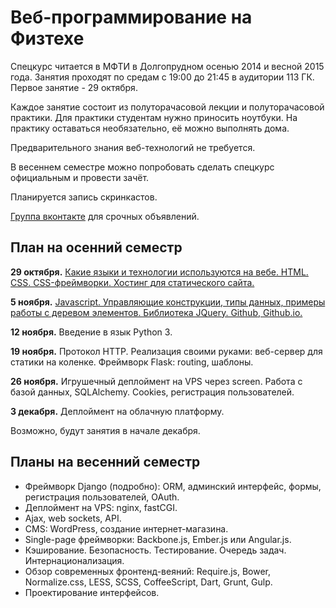 Веб-программирование на Физтехе
===============

Спецкурс читается в МФТИ в Долгопрудном осенью 2014 и весной 2015 года. Занятия проходят по средам с 19:00 до 21:45 в аудитории 113 ГК. Первое занятие - 29 октября.

Каждое занятие состоит из полуторачасовой лекции и полуторачасовой практики. Для практики студентам нужно приносить ноутбуки. На практику оставаться необязательно, её можно выполнять дома.


Предварительного знания веб-технологий не требуется.

В весеннем семестре можно попробовать сделать спецкурс официальным и провести зачёт.

Планируется запись скринкастов.

[Группа вконтакте](https://vk.com/mipt_web) для срочных объявлений.


План на осенний семестр
----

**29 октября.** [Какие языки и технологии используются на вебе. HTML. CSS. CSS-фреймворки. Хостинг для статического сайта.](01-html-css)

**5 ноября.** [Javascript. Управляющие конструкции, типы данных, примеры работы с деревом элементов. Библиотека JQuery. Github, Github.io.](02-js)

**12 ноября.** Введение в язык Python 3.

**19 ноября.** Протокол HTTP. Реализация своими руками: веб-сервер для статики на коленке. Фреймворк Flask: routing, шаблоны.

**26 ноября.** Игрушечный деплоймент на VPS через screen. Работа с базой данных, SQLAlchemy. Cookies, регистрация пользователей.

**3 декабря.** Деплоймент на облачную платформу.

Возможно, будут занятия в начале декабря.


Планы на весенний семестр
-----

- Фреймворк Django (подробно): ORM, админский интерфейс, формы, регистрация пользователей, OAuth.
- Деплоймент на VPS: nginx, fastCGI.
- Ajax, web sockets, API.
- CMS: WordPress, создание интернет-магазина.
- Single-page фреймворки: Backbone.js, Ember.js или Angular.js.
- Кэширование. Безопасность. Тестирование. Очередь задач. Интернационализация.
- Обзор современных фронтенд-веяний: Require.js, Bower, Normalize.css, LESS, SCSS, CoffeeScript, Dart, Grunt, Gulp.
- Проектирование интерфейсов.
